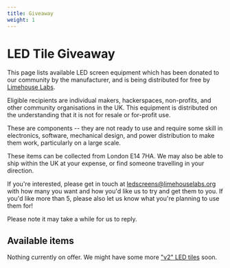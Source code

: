 ```yaml
---
title: Giveaway
weight: 1
---
```

# LED Tile Giveaway

This page lists available LED screen equipment which has been donated to our community by the manufacturer, and is being distributed for free by [Limehouse Labs](https://www.limehouselabs.org).

Eligible recipients are individual makers, hackerspaces, non-profits, and other community organisations in the UK. This equipment is distributed on the understanding that it is not for resale or for-profit use.

These are components -- they are not ready to use and require some skill in electronics, software, mechanical design, and power distribution to make them work, particularly on a large scale.

These items can be collected from London E14 7HA. We may also be able to ship within the UK at your expense, or find someone travelling in your direction.

If you're interested, please get in touch at [ledscreens@limehouselabs.org](mailto:ledscreens@limehouselabs.org) with how many you want and how you'd like us to try and get them to you. If you'd like more than 5, please also let us know what you're planning to use them for!

Please note it may take a while for us to reply.

## Available items

<!-- * ["v2" LED tiles](../tiles/led-tiles-v2) - approximately 200 available as of 2023-09-16 -->
Nothing currently on offer. We might have some more ["v2" LED tiles](../tiles/led-tiles-v2) soon.
